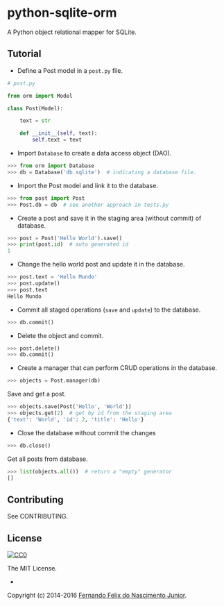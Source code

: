 # python-sqlite-orm

A Python object relational mapper for SQLite.


## Tutorial

* Define a Post model in a `post.py` file.

```py
# post.py

from orm import Model

class Post(Model):

    text = str

    def __init__(self, text):
        self.text = text

```

* Import `Database` to create a data access object (DAO).

```py
>>> from orm import Database
>>> db = Database('db.sqlite')  # indicating a database file.
```

* Import the Post model and link it to the database.

```py
>>> from post import Post
>>> Post.db = db  # see another approach in tests.py
```

* Create a post and save it in the staging area (without commit) of database.

```py
>>> post = Post('Hello World').save()
>>> print(post.id)  # auto generated id
1
```

* Change the hello world post and update it in the database.

```py
>>> post.text = 'Hello Mundo'
>>> post.update()
>>> post.text
Hello Mundo
```

* Commit all staged operations (`save` and `update`) to the database.

```py
>>> db.commit()
```

* Delete the object and commit.

```py
>>> post.delete()
>>> db.commit()
```

* Create a manager that can perform CRUD operations in the database.

```py
>>> objects = Post.manager(db)
```

Save and get a post.

```py
>>> objects.save(Post('Hello', 'World'))
>>> objects.get(2)  # get by id from the staging area
{'text': 'World', 'id': 2, 'title': 'Hello'}
```

* Close the database without commit the changes

```py
>>> db.close()
```

Get all posts from database.

```py
>>> list(objects.all())  # return a "empty" generator
[]
```

## Contributing

See CONTRIBUTING.

## License

[![CC0](https://i.creativecommons.org/l/by-nc-sa/4.0/88x31.png)](https://creativecommons.org/licenses/by-nc-sa/4.0/)

The MIT License.

-

Copyright (c) 2014-2016 [Fernando Felix do Nascimento Junior](https://github.com/fernandojunior/).
